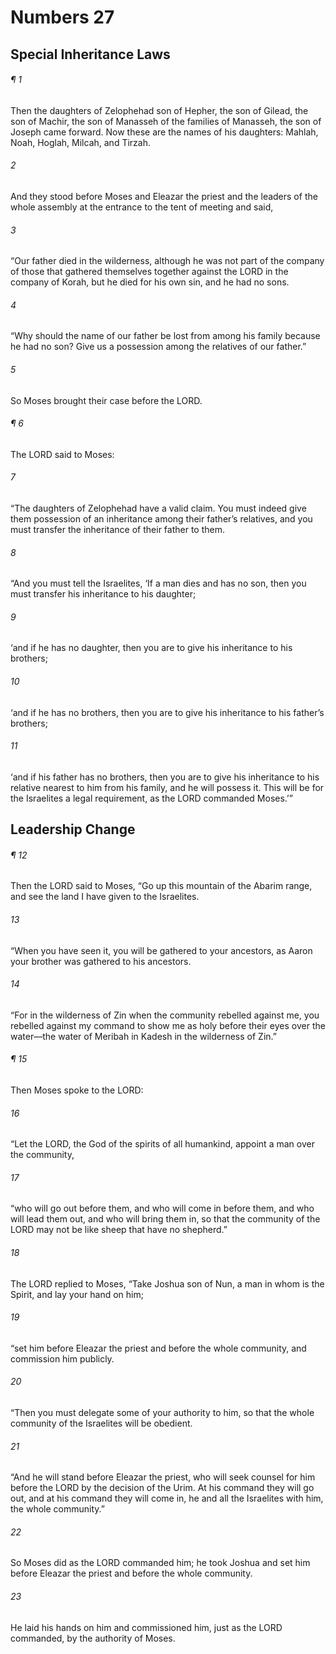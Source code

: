 # Numbers 27
## Special Inheritance Laws
###### ¶ 1
Then the daughters of Zelophehad son of Hepher, the son of Gilead, the son of Machir, the son of Manasseh of the families of Manasseh, the son of Joseph came forward. Now these are the names of his daughters: Mahlah, Noah, Hoglah, Milcah, and Tirzah.
###### 2
And they stood before Moses and Eleazar the priest and the leaders of the whole assembly at the entrance to the tent of meeting and said,
###### 3
“Our father died in the wilderness, although he was not part of the company of those that gathered themselves together against the LORD in the company of Korah, but he died for his own sin, and he had no sons.
###### 4
“Why should the name of our father be lost from among his family because he had no son? Give us a possession among the relatives of our father.”
###### 5
So Moses brought their case before the LORD.
###### ¶ 6
The LORD said to Moses:
###### 7
“The daughters of Zelophehad have a valid claim. You must indeed give them possession of an inheritance among their father’s relatives, and you must transfer the inheritance of their father to them.
###### 8
“And you must tell the Israelites, ‘If a man dies and has no son, then you must transfer his inheritance to his daughter;
###### 9
‘and if he has no daughter, then you are to give his inheritance to his brothers;
###### 10
‘and if he has no brothers, then you are to give his inheritance to his father’s brothers;
###### 11
‘and if his father has no brothers, then you are to give his inheritance to his relative nearest to him from his family, and he will possess it. This will be for the Israelites a legal requirement, as the LORD commanded Moses.’”
## Leadership Change
###### ¶ 12
Then the LORD said to Moses, “Go up this mountain of the Abarim range, and see the land I have given to the Israelites.
###### 13
“When you have seen it, you will be gathered to your ancestors, as Aaron your brother was gathered to his ancestors.
###### 14
“For in the wilderness of Zin when the community rebelled against me, you rebelled against my command to show me as holy before their eyes over the water—the water of Meribah in Kadesh in the wilderness of Zin.”
###### ¶ 15
Then Moses spoke to the LORD:
###### 16
“Let the LORD, the God of the spirits of all humankind, appoint a man over the community,
###### 17
“who will go out before them, and who will come in before them, and who will lead them out, and who will bring them in, so that the community of the LORD may not be like sheep that have no shepherd.”
###### 18
The LORD replied to Moses, “Take Joshua son of Nun, a man in whom is the Spirit, and lay your hand on him;
###### 19
“set him before Eleazar the priest and before the whole community, and commission him publicly.
###### 20
“Then you must delegate some of your authority to him, so that the whole community of the Israelites will be obedient.
###### 21
“And he will stand before Eleazar the priest, who will seek counsel for him before the LORD by the decision of the Urim. At his command they will go out, and at his command they will come in, he and all the Israelites with him, the whole community.”
###### 22
So Moses did as the LORD commanded him; he took Joshua and set him before Eleazar the priest and before the whole community.
###### 23
He laid his hands on him and commissioned him, just as the LORD commanded, by the authority of Moses.
